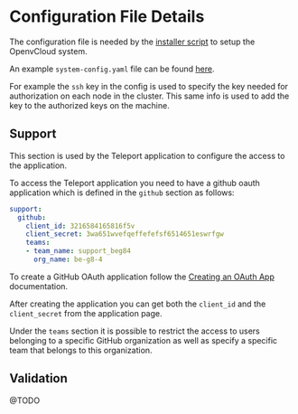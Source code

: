 # Configuration File Details

The configuration file is needed by the [installer script](#installer-script.md) to setup the OpenvCloud system.

An example `system-config.yaml` file can be found [here](../scripts/kubernetes/config/system-config.yaml).

For example the `ssh` key in the config is used to specify the key needed for authorization on each node in the cluster. This same info is used to add the key to the authorized keys on the machine.

## Support

This section is used by the Teleport application to configure the access to the application.

To access the Teleport application you need to have a github oauth application which is defined in the `github` section as follows:

```yaml
support:
  github:
    client_id: 3216584165816f5v
    client_secret: 3wa651wvefqeffefefsf6514651eswrfgw
    teams:
    - team_name: support_beg84
      org_name: be-g8-4
```

To create a GitHub OAuth application follow the [Creating an OAuth App](https://developer.github.com/apps/building-oauth-apps/creating-an-oauth-app/) documentation.

After creating the application you can get both the `client_id` and the `client_secret` from the application page.

Under the `teams` section it is possible to restrict the access to users belonging to a specific GitHub organization as well as specify a specific team that belongs to this organization.

## Validation 

@TODO